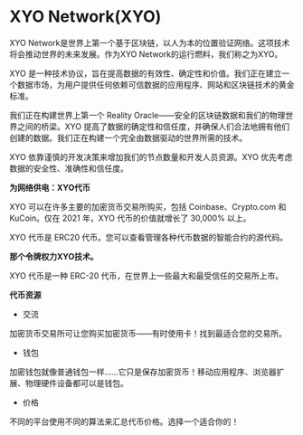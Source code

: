 # 

# XYO Network(XYO)

XYO Network是世界上第一个基于区块链，以人为本的位置验证网络。这项技术将会推动世界的未来发展。作为XYO Network的运行燃料，我们称之为XYO。

XYO 是一种技术协议，旨在提高数据的有效性、确定性和价值。我们正在建立一个数据市场，为用户提供任何依赖可信数据的应用程序、网站和区块链技术的黄金标准。

我们正在构建世界上第一个 Reality Oracle——安全的区块链数据和我们的物理世界之间的桥梁。XYO 提高了数据的确定性和信任度，并确保人们合法地拥有他们创建的数据。我们正在构建一个完全由数据驱动的世界所需的技术。

XYO 依靠谨慎的开发决策来增加我们的节点数量和开发人员资源。XYO 优先考虑数据的安全性、准确性和信任度。

**为网络供电：XYO代币**

XYO 可以在许多主要的加密货币交易所购买，包括 Coinbase、Crypto.com 和 KuCoin。仅在 2021 年，XYO 代币的价值就增长了 30,000% 以上。

XYO 代币是 ERC20 代币。您可以查看管理各种代币数据的智能合约的源代码。

**那个令牌权力XYO技术。**

XYO 代币是一种 ERC-20 代币，在世界上一些最大和最受信任的交易所上市。

**代币资源**

- 交流

加密货币交易所可让您购买加密货币——有时使用卡！找到最适合您的交易所。

- 钱包

加密钱包就像普通钱包一样......它只是保存加密货币！移动应用程序、浏览器扩展、物理硬件设备都可以是钱包。

- 价格

不同的平台使用不同的算法来汇总代币价格。选择一个适合你的！

